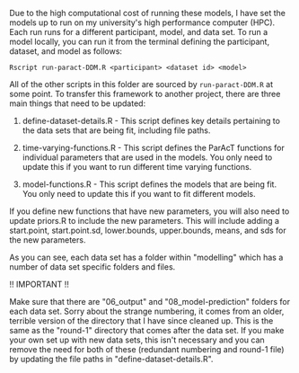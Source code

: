 Due to the high computational cost of running these models, I have set the models up to run on my university's high performance computer (HPC). Each run runs for a different participant, model, and data set. To run a model locally, you can run it from the terminal defining the participant, dataset, and model as follows: 

``Rscript run-paract-DDM.R <participant> <dataset id> <model>``

All of the other scripts in this folder are sourced by ``run-paract-DDM.R`` at some point. To transfer this framework to another project, there are three main things that need to be updated: 

1. define-dataset-details.R - This script defines key details pertaining to the data sets that are being fit, including file paths. 

2. time-varying-functions.R - This script defines the ParAcT functions for individual parameters that are used in the models. You only need to update this if you want to run different time varying functions. 

3. model-functions.R - This script defines the models that are being fit. You only need to update this if you want to fit different models.

If you define new functions that have new parameters, you will also need to update priors.R to include the new parameters. This will include adding a start.point, start.point.sd, lower.bounds, upper.bounds, means, and sds for the new parameters.

As you can see, each data set has a folder within "modelling" which has a number of data set specific folders and files. 

!! IMPORTANT !!

Make sure that there are "06_output" and "08_model-prediction" folders for each data set. Sorry about the strange numbering, it comes from an older, terrible version of the directory that I have since cleaned up.  This is the same as the "round-1" directory that comes after the data set. If you make your own set up with new data sets, this isn't necessary and you can remove the need for both of these (redundant numbering and round-1 file) by updating the file paths in "define-dataset-details.R". 